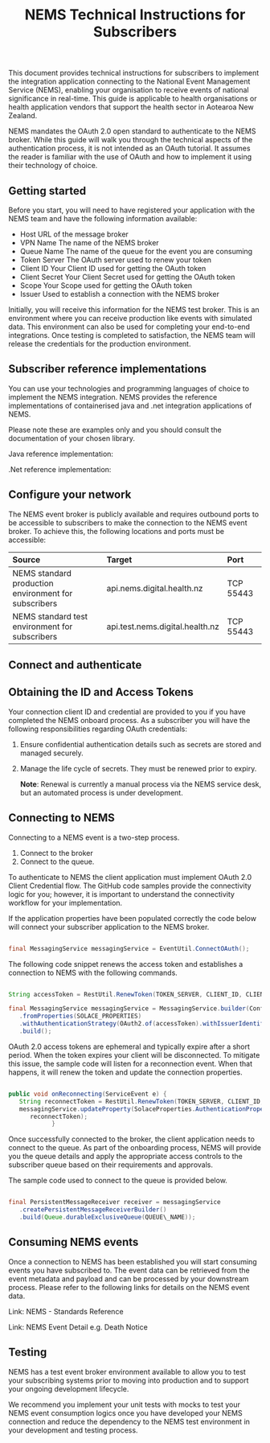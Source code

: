 ﻿---
title: "NEMS Technical Instructions for Subscribers"
---

This document provides technical instructions for subscribers to implement the integration application connecting to the National Event Management Service (NEMS), enabling your organisation to receive events of national significance in real-time. This guide is applicable to health organisations or health application vendors that support the health sector in Aotearoa New Zealand.

NEMS mandates the OAuth 2.0 open standard to authenticate to the NEMS broker. While this guide will walk you through the technical aspects of the authentication process, it is not intended as an OAuth tutorial. It assumes the reader is familiar with the use of OAuth and how to implement it using their technology of choice.

## Getting started

Before you start, you will need to have registered your application with the NEMS team and have the following information available:  

- Host             URL of the message broker
- VPN Name         The name of the NEMS broker
- Queue Name       The name of the queue for the event you are consuming
- Token Server     The OAuth server used to renew your token
- Client ID        Your Client ID used for getting the OAuth token
- Client Secret    Your Client Secret used for getting the OAuth token
- Scope            Your Scope used for getting the OAuth token
- Issuer           Used to establish a connection with the NEMS broker

Initially, you will receive this information for the NEMS test broker. This is an environment where you can receive production like events with simulated data. This environment can also be used for completing your end-to-end integrations. Once testing is completed to satisfaction, the NEMS team will release the credentials for the production environment.

## Subscriber reference implementations

You can use your technologies and programming languages of choice to implement the NEMS integration. NEMS provides the reference implementations of containerised java and .net integration applications of NEMS.

Please note these are examples only and you should consult the documentation of your chosen library.

Java reference implementation:

[](https://github.com/tewhatuora/nems-subscriber-java)

.Net reference implementation:

[](https://github.com/tewhatuora/nems-subscriber-dotnet)

## Configure your network

The NEMS event broker is publicly available and requires outbound ports to be accessible to subscribers to make the connection to the NEMS event broker. To achieve this, the following locations and ports must be accessible:

|**Source**|**Target**|**Port**|
| :- | :- | :- |
|NEMS standard production environment for subscribers|api.nems.digital.health.nz|TCP 55443|
|NEMS standard test environment for subscribers|api.test.nems.digital.health.nz|TCP 55443|

## Connect and authenticate

## Obtaining the ID and Access Tokens

Your connection client ID and credential are provided to you if you have completed the NEMS onboard process. As a subscriber you will have the following responsibilities regarding OAuth credentials:

1. Ensure confidential authentication details such as secrets are stored and managed securely.
2. Manage the life cycle of secrets. They must be renewed prior to expiry.

   **Note**: Renewal is currently a manual process via the NEMS service desk, but an automated process is under development.

## Connecting to NEMS

Connecting to a NEMS event is a two-step process.

1. Connect to the broker
2. Connect to the queue.

To authenticate to NEMS the client application must implement OAuth 2.0 Client Credential flow. The GitHub code samples provide the connectivity logic for you; however, it is important to understand the connectivity workflow for your implementation.

If the application properties have been populated correctly the code below will connect your subscriber application to the NEMS broker.

~~~Java

final MessagingService messagingService = EventUtil.ConnectOAuth();

~~~

The following code snippet renews the access token and establishes a connection to NEMS with the following commands.

~~~Java

String accessToken = RestUtil.RenewToken(TOKEN_SERVER, CLIENT_ID, CLIENT_SECRET, SCOPE);

final MessagingService messagingService = MessagingService.builder(ConfigurationProfile.V1)
   .fromProperties(SOLACE_PROPERTIES)
   .withAuthenticationStrategy(OAuth2.of(accessToken).withIssuerIdentifier(ISSUER))
   .build();

~~~

OAuth 2.0 access tokens are ephemeral and typically expire after a short period. When the token expires your client will be disconnected. To mitigate this issue, the sample code will listen for a reconnection event. When that happens, it will renew the token and update the connection properties.

~~~Java

public void onReconnecting(ServiceEvent e) {
   String reconnectToken = RestUtil.RenewToken(TOKEN_SERVER, CLIENT_ID, CLIENT_SECRET, SCOPE);
   messagingService.updateProperty(SolaceProperties.AuthenticationProperties.SCHEME_OAUTH2_ACCESS_TOKEN,
      reconnectToken);
            }

~~~

Once successfully connected to the broker, the client application needs to connect to the queue. As part of the onboarding process, NEMS will provide you the queue details and apply the appropriate access controls to the subscriber queue based on their requirements and approvals.

The sample code used to connect to the queue is provided below.

~~~Java

final PersistentMessageReceiver receiver = messagingService
   .createPersistentMessageReceiverBuilder()
   .build(Queue.durableExclusiveQueue(QUEUE\_NAME));

~~~

## Consuming NEMS events

Once a connection to NEMS has been established you will start consuming events you have subscribed to. The event data can be retrieved from the event metadata and payload and can be processed by your downstream process. Please refer to the following links for details on the NEMS event data.

Link: NEMS - Standards Reference

Link: NEMS Event Detail e.g. Death Notice

## Testing

NEMS has a test event broker environment available to allow you to test your subscribing systems prior to moving into production and to support your ongoing development lifecycle.

We recommend you implement your unit tests with mocks to test your NEMS event consumption logics once you have developed your NEMS connection and reduce the dependency to the NEMS test environment in your development and testing process.

